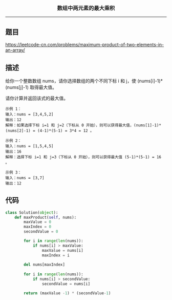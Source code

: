 ### <center>数组中两元素的最大乘积
***
## 题目

https://leetcode-cn.com/problems/maximum-product-of-two-elements-in-an-array/

## 描述

给你一个整数数组 nums，请你选择数组的两个不同下标 i 和 j，使 (nums[i]-1)*(nums[j]-1) 取得最大值。

请你计算并返回该式的最大值。

```
示例 1：
输入：nums = [3,4,5,2]
输出：12 
解释：如果选择下标 i=1 和 j=2（下标从 0 开始），则可以获得最大值，(nums[1]-1)*(nums[2]-1) = (4-1)*(5-1) = 3*4 = 12 。 

示例 2：
输入：nums = [1,5,4,5]
输出：16
解释：选择下标 i=1 和 j=3（下标从 0 开始），则可以获得最大值 (5-1)*(5-1) = 16 。

示例 3：
输入：nums = [3,7]
输出：12
```

## 代码

```python
class Solution(object):
    def maxProduct(self, nums):
        maxValue = 0
        maxIndex = 0
        secondValue = 0

        for i in range(len(nums)):
            if nums[i] > maxValue:
                maxValue = nums[i]
                maxIndex = i
        
        del nums[maxIndex]
        
        for i in range(len(nums)):
            if nums[i] > secondValue:
                secondValue = nums[i]

        return (maxValue -1) * (secondValue-1)
```

